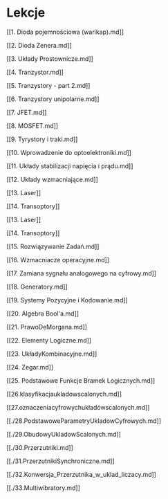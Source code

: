 # Lekcje

[[1. Dioda pojemnościowa (warikap).md]]

[[2. Dioda Zenera.md]]

[[3. Układy Prostownicze.md]]

[[4. Tranzystor.md]]

[[5. Tranzystory - part 2.md]]

[[6. Tranzystory unipolarne.md]]

[[7. JFET.md]]

[[8. MOSFET.md]]

[[9. Tyrystory i traki.md]]

[[10. Wprowadzenie do optoelektroniki.md]]

[[11. Układy stabilizacji napięcia i prądu.md]]

[[12. Układy wzmacniające.md]]

[[13. Laser]]

[[14. Transoptory]]

[[13. Laser]]

[[14. Transoptory]]

[[15. Rozwiązywanie Zadań.md]]

[[16. Wzmacniacze operacyjne.md]]

[[17. Zamiana sygnału analogowego na cyfrowy.md]]

[[18. Generatory.md]]

[[19. Systemy Pozycyjne i Kodowanie.md]]

[[20. Algebra Bool'a.md]]

[[21. PrawoDeMorgana.md]]

[[22. Elementy Logiczne.md]]

[[23. UkładyKombinacyjne.md]]

[[24. Zegar.md]]

[[25. Podstawowe Funkcje Bramek Logicznych.md]]

[[26.klasyfikacjaukladowscalonych.md]]

[[27.oznaczeniacyfrowychukładówscalonych.md]]

[[./28.PodstawoweParametryUkladowCyfrowych.md]]

[[./29.ObudowyUkladowScalonych.md]]

[[./30.Przerzutniki.md]]

[[./31.PrzerzutnikiSynchroniczne.md]]

[[./32.Konwersja_Przerzutnika_w_uklad_liczacy.md]]

[[./33.Multiwibratory.md]]
